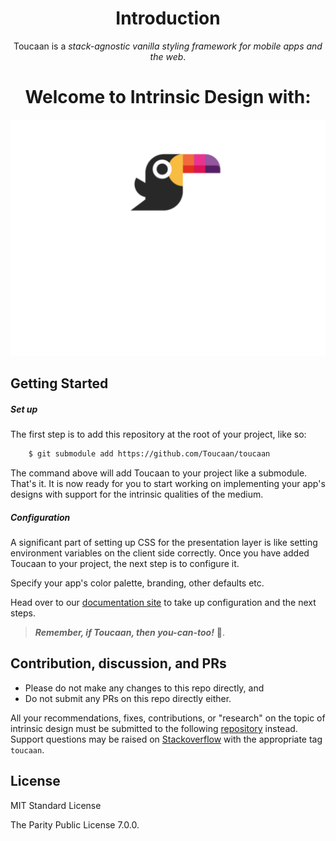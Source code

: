 
<div align="center">
    <h1>Introduction </h1>
    <p>Toucaan is a <em>stack-agnostic vanilla styling framework for mobile apps and the web</em>.</p>
    <h1>Welcome to Intrinsic Design with:</h1>
    <a href="https://toucaan.com" rel="follow">
        <img src="header.svg" width="800">
    </a>
</div>

## Getting Started

##### Set up
The first step is to add this repository at the root of your project, like so:

```bash
    $ git submodule add https://github.com/Toucaan/toucaan
```

The command above will add Toucaan to your project like a submodule. That's it. It is now ready for you to start working on implementing your app's designs with support for the intrinsic qualities of the medium.

##### Configuration
A significant part of setting up CSS for the presentation layer is like setting environment variables on the client side correctly. Once you have added Toucaan to your project, the next step is to configure it. 

Specify your app's color palette, branding, other defaults etc.

Head over to our [documentation site](https://toucaan.com/docs/configuration) to take up configuration and the next steps.


> **_Remember, if Toucaan, then you-can-too!_** 🥳.

## Contribution, discussion, and PRs 

- Please do not make any changes to this repo directly, and 
- Do not submit any PRs on this repo directly either.

All your recommendations, fixes, contributions, or "research" on the topic of intrinsic design must be submitted to the following [repository](https://github.com/Toucaan/toucaan.research) instead. Support questions may be raised on [Stackoverflow](https://stackoverflow.com/questions/tagged/toucaan) with the appropriate tag `toucaan`.


## License

MIT Standard License

The Parity Public License 7.0.0.